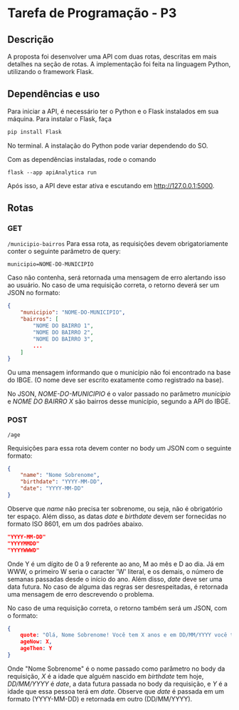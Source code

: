 # Tarefa de Programação - P3
## Descrição
A proposta foi desenvolver uma API com duas rotas, descritas em mais detalhes na seção de rotas. A implementação foi feita na linguagem Python, utilizando o framework Flask.

## Dependências e uso
Para iniciar a API, é necessário ter o Python e o Flask instalados em sua máquina. Para instalar o Flask, faça
```sh
pip install Flask
```

No terminal. A instalação do Python pode variar dependendo do SO.

Com as dependências instaladas, rode o comando
```
flask --app apiAnalytica run
```

Após isso, a API deve estar ativa e escutando em http://127.0.0.1:5000.

## Rotas
### GET
```/municipio-bairros```
Para essa rota, as requisições devem obrigatoriamente conter o seguinte parâmetro de query:
```
municipio=NOME-DO-MUNICIPIO
```

Caso não contenha, será retornada uma mensagem de erro alertando isso ao usuário. No caso de uma requisição correta, o retorno deverá ser um JSON no formato:
```json
{
    "municipio": "NOME-DO-MUNICIPIO",
    "bairros": [
        "NOME DO BAIRRO 1",
        "NOME DO BAIRRO 2",
        "NOME DO BAIRRO 3",
        ...
    ]
}
```
Ou uma mensagem informando que o município não foi encontrado na base do IBGE. (O nome deve ser escrito exatamente como registrado na base).

No JSON, _NOME-DO-MUNICIPIO_ é o valor passado no parâmetro _municipio_ e _NOME DO BAIRRO X_ são bairros desse município, segundo a API do IBGE.


### POST
```/age```

Requisições para essa rota devem conter no body um JSON com o seguinte formato:
```json
{
    "name": "Nome Sobrenome",
    "birthdate": "YYYY-MM-DD",
    "date": "YYYY-MM-DD"
}
```
Observe que _name_ não precisa ter sobrenome, ou seja, não é obrigatório ter espaço. Além disso, as datas _date_ e _birthdate_ devem ser fornecidas no formato ISO 8601, em um dos padrões abaixo.
```json
"YYYY-MM-DD"
"YYYYMMDD"
"YYYYWWWD"
```
Onde Y é um dígito de 0 a 9 referente ao ano, M ao mês e D ao dia. Já em WWW, o primeiro W seria o caracter 'W' literal, e os demais, o número de semanas passadas desde o início do ano. Além disso, _date_ deve ser uma data futura. No caso de alguma das regras ser desrespeitadas, é retornada uma mensagem de erro descrevendo o problema.


No caso de uma requisição correta, o retorno também será um JSON, com o formato:
```json
{
    quote: "Olá, Nome Sobrenome! Você tem X anos e em DD/MM/YYYY você terá Y anos.",
    ageNow: X,
    ageThen: Y
}
```

Onde "Nome Sobrenome" é o nome passado como parâmetro no body da requisição, _X_ é a idade que alguém nascido em _birthdate_ tem hoje, _DD/MM/YYYY_ é _date_, a data futura passada no body da requisição, e _Y_ é a idade que essa pessoa terá em _date_. Observe que _date_ é passada em um formato (YYYY-MM-DD) e retornada em outro (DD/MM/YYYY).